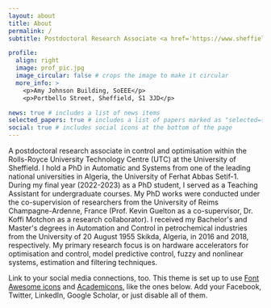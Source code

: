 ```yaml
---
layout: about
title: About
permalink: /
subtitle: Postdoctoral Research Associate <a href='https://www.sheffield.ac.uk/eee/research/centres/control-monitoring-and-systems-engineering-utc'>RR-UTC, University of Sheffield</a>

profile:
  align: right
  image: prof_pic.jpg
  image_circular: false # crops the image to make it circular
  more_info: >
    <p>Amy Johnson Building, SoEEE</p>
    <p>Portbello Street, Sheffield, S1 3JD</p>

news: true # includes a list of news items
selected_papers: true # includes a list of papers marked as "selected={true}"
social: true # includes social icons at the bottom of the page
---
```


A postdoctoral research associate in control and optimisation within the Rolls-Royce University Technology Centre (UTC) at the University of Sheffield. I hold a PhD in Automatic and Systems from one of the leading national universities in Algeria, the University of Ferhat Abbas Setif-1. During my final year (2022-2023) as a PhD student, I served as a Teaching Assistant for undergraduate courses. My PhD works were conducted under the co-supervision of researchers from the University of Reims Champagne-Ardenne, France (Prof. Kevin Guelton as a co-supervisor, Dr. Koffi Motchon as a research collaborator). I received my Bachelor's and Master's degrees in Automation and Control in petrochemical industries from the University of 20 August 1955 Skikda, Algeria, in 2016 and 2018, respectively. My primary research focus is on hardware accelerators for optimisation and control, model predictive control, fuzzy and nonlinear systems, estimation and filtering techniques.

Link to your social media connections, too. This theme is set up to use [Font Awesome icons](https://fontawesome.com/) and [Academicons](https://jpswalsh.github.io/academicons/), like the ones below. Add your Facebook, Twitter, LinkedIn, Google Scholar, or just disable all of them.

